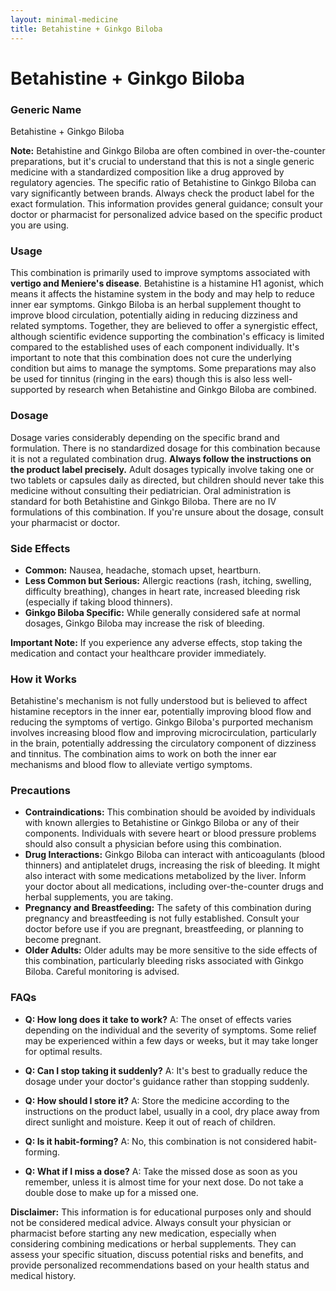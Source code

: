 ```yaml
---
layout: minimal-medicine
title: Betahistine + Ginkgo Biloba
---
```


# Betahistine + Ginkgo Biloba
### Generic Name
Betahistine + Ginkgo Biloba


**Note:**  Betahistine and Ginkgo Biloba are often combined in over-the-counter preparations, but it's crucial to understand that this is not a single generic medicine with a standardized composition like a drug approved by regulatory agencies. The specific ratio of Betahistine to Ginkgo Biloba can vary significantly between brands.  Always check the product label for the exact formulation. This information provides general guidance; consult your doctor or pharmacist for personalized advice based on the specific product you are using.


### Usage

This combination is primarily used to improve symptoms associated with **vertigo and Meniere's disease**.  Betahistine is a histamine H1 agonist, which means it affects the histamine system in the body and may help to reduce inner ear symptoms. Ginkgo Biloba is an herbal supplement thought to improve blood circulation, potentially aiding in reducing dizziness and related symptoms.  Together, they are believed to offer a synergistic effect, although scientific evidence supporting the combination's efficacy is limited compared to the established uses of each component individually.  It's important to note that this combination does not cure the underlying condition but aims to manage the symptoms.  Some preparations may also be used for tinnitus (ringing in the ears) though this is also less well-supported by research when Betahistine and Ginkgo Biloba are combined.


### Dosage

Dosage varies considerably depending on the specific brand and formulation.  There is no standardized dosage for this combination because it is not a regulated combination drug.  **Always follow the instructions on the product label precisely.**  Adult dosages typically involve taking one or two tablets or capsules daily as directed, but children should never take this medicine without consulting their pediatrician.  Oral administration is standard for both Betahistine and Ginkgo Biloba.  There are no IV formulations of this combination.  If you're unsure about the dosage, consult your pharmacist or doctor.


### Side Effects

* **Common:** Nausea, headache, stomach upset, heartburn.
* **Less Common but Serious:**  Allergic reactions (rash, itching, swelling, difficulty breathing), changes in heart rate, increased bleeding risk (especially if taking blood thinners).
* **Ginkgo Biloba Specific:**  While generally considered safe at normal dosages, Ginkgo Biloba may increase the risk of bleeding.

**Important Note:** If you experience any adverse effects, stop taking the medication and contact your healthcare provider immediately.


### How it Works

Betahistine's mechanism is not fully understood but is believed to affect histamine receptors in the inner ear, potentially improving blood flow and reducing the symptoms of vertigo. Ginkgo Biloba's purported mechanism involves increasing blood flow and improving microcirculation, particularly in the brain, potentially addressing the circulatory component of dizziness and tinnitus.  The combination aims to work on both the inner ear mechanisms and blood flow to alleviate vertigo symptoms.


### Precautions

* **Contraindications:**  This combination should be avoided by individuals with known allergies to Betahistine or Ginkgo Biloba or any of their components. Individuals with severe heart or blood pressure problems should also consult a physician before using this combination. 
* **Drug Interactions:**  Ginkgo Biloba can interact with anticoagulants (blood thinners) and antiplatelet drugs, increasing the risk of bleeding.  It might also interact with some medications metabolized by the liver.  Inform your doctor about all medications, including over-the-counter drugs and herbal supplements, you are taking.
* **Pregnancy and Breastfeeding:**  The safety of this combination during pregnancy and breastfeeding is not fully established.  Consult your doctor before use if you are pregnant, breastfeeding, or planning to become pregnant.
* **Older Adults:** Older adults may be more sensitive to the side effects of this combination, particularly bleeding risks associated with Ginkgo Biloba.  Careful monitoring is advised.


### FAQs

* **Q: How long does it take to work?** A: The onset of effects varies depending on the individual and the severity of symptoms.  Some relief may be experienced within a few days or weeks, but it may take longer for optimal results.

* **Q: Can I stop taking it suddenly?** A: It's best to gradually reduce the dosage under your doctor's guidance rather than stopping suddenly.

* **Q: How should I store it?** A: Store the medicine according to the instructions on the product label, usually in a cool, dry place away from direct sunlight and moisture. Keep it out of reach of children.

* **Q: Is it habit-forming?** A:  No, this combination is not considered habit-forming.

* **Q: What if I miss a dose?** A:  Take the missed dose as soon as you remember, unless it is almost time for your next dose. Do not take a double dose to make up for a missed one.


**Disclaimer:** This information is for educational purposes only and should not be considered medical advice. Always consult your physician or pharmacist before starting any new medication, especially when considering combining medications or herbal supplements.  They can assess your specific situation, discuss potential risks and benefits, and provide personalized recommendations based on your health status and medical history.
